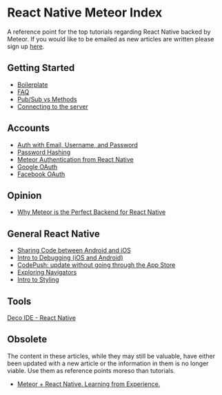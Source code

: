 # React Native Meteor Index

A reference point for the top tutorials regarding React Native backed by Meteor. If you would like to be emailed as new articles are written please sign up [here](http://eepurl.com/bQbX1r).

## Getting Started

- [Boilerplate](http://blog.differential.com/react-native-meteor-boilerplate/)
- [FAQ](https://medium.com/@spencer_carli/react-native-meteor-faq-919af1db7239#.z5kjham6w)
- [Pub/Sub vs Methods](https://medium.com/@spencer_carli/pub-sub-versus-methods-in-react-native-meteor-eb9213a77633#.mc50h2wgr)
- [Connecting to the server](http://blog.differential.com/easily-connect-react-native-to-a-meteor-server/)

## Accounts

- [Auth with Email, Username, and Password](https://medium.com/@spencer_carli/react-native-meteor-auth-with-email-username-and-password-d2085c732276#.3belsh708)
- [Password Hashing](http://blog.differential.com/password-hashing-for-meteor-react-native/)
- [Meteor Authentication from React Native](http://blog.differential.com/meteor-authentication-from-react-native/)
- [Google OAuth](http://blog.differential.com/meteor-google-oauth-from-react-native/)
- [Facebook OAuth](https://medium.com/@spencer_carli/react-native-meteor-oauth-with-facebook-3d1346d7cdb7#.mo4dh027o)

## Opinion
- [Why Meteor is the Perfect Backend for React Native](https://medium.com/@spencer_carli/why-meteor-is-the-perfect-backend-for-react-native-4c8a776726c2#.yxedfy5o0)

## General React Native

- [Sharing Code between Android and iOS](http://blog.differential.com/sharing-code-between-android-and-ios-in-react-native/)
- [Intro to Debugging (iOS and Android)](http://blog.differential.com/intro-to-debugging-react-native-ios-and-android/)
- [CodePush: update without going through the App Store](http://blog.differential.com/react-native-codepush/)
- [Exploring Navigators](https://medium.com/@spencer_carli/exploring-navigators-in-react-native-869b6ab47e0f#.gmf19she4)
- [Intro to Styling](https://medium.com/the-react-native-log/intro-to-styling-in-react-native-c2c942bf1306#.e7a4la5fg)

## Tools
[Deco IDE - React Native](https://www.decosoftware.com/)

## Obsolete

The content in these articles, while they may still be valuable, have either been updated with a new article or the information in them is no longer viable. Use them as reference points moreso than tutorials.

- [Meteor + React Native. Learning from Experience.](http://blog.differential.com/meteor-react-native-learning-from-experience/)
